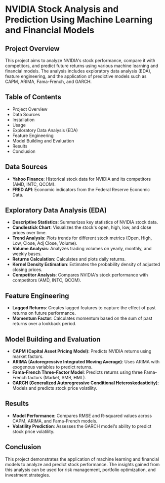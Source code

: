 # NVIDIA Stock Analysis and Prediction Using Machine Learning and Financial Models

## Project Overview
This project aims to analyze NVIDIA's stock performance, compare it with competitors, and predict future returns using various machine learning and financial models. The analysis includes exploratory data analysis (EDA), feature engineering, and the application of predictive models such as CAPM, ARIMA, Fama-French, and GARCH.

## Table of Contents
- Project Overview
- Data Sources
- Installation
- Usage
- Exploratory Data Analysis (EDA)
- Feature Engineering
- Model Building and Evaluation
- Results
- Conclusion

## Data Sources
- **Yahoo Finance**: Historical stock data for NVIDIA and its competitors (AMD, INTC, QCOM).
- **FRED API**: Economic indicators from the Federal Reserve Economic Data.

## Exploratory Data Analysis (EDA)
- **Descriptive Statistics**: Summarizes key statistics of NVIDIA stock data.
- **Candlestick Chart**: Visualizes the stock's open, high, low, and close prices over time.
- **Trend Analysis**: Plots trends for different stock metrics (Open, High, Low, Close, Adj Close, Volume).
- **Volume Analysis**: Analyzes trading volumes on yearly, monthly, and weekly bases.
- **Returns Calculation**: Calculates and plots daily returns.
- **Kernel Density Estimation**: Estimates the probability density of adjusted closing prices.
- **Competitor Analysis**: Compares NVIDIA's stock performance with competitors (AMD, INTC, QCOM).

## Feature Engineering
- **Lagged Returns**: Creates lagged features to capture the effect of past returns on future performance.
- **Momentum Factor**: Calculates momentum based on the sum of past returns over a lookback period.

## Model Building and Evaluation
- **CAPM (Capital Asset Pricing Model)**: Predicts NVIDIA returns using market factors.
- **ARIMA (Autoregressive Integrated Moving Average)**: Uses ARIMA with exogenous variables to predict returns.
- **Fama-French Three-Factor Model**: Predicts returns using three Fama-French factors (Market, SMB, HML).
- **GARCH (Generalized Autoregressive Conditional Heteroskedasticity)**: Models and predicts stock price volatility.

## Results
- **Model Performance**: Compares RMSE and R-squared values across CAPM, ARIMA, and Fama-French models.
- **Volatility Prediction**: Assesses the GARCH model's ability to predict stock price volatility.

## Conclusion
This project demonstrates the application of machine learning and financial models to analyze and predict stock performance. The insights gained from this analysis can be used for risk management, portfolio optimization, and investment strategies.
